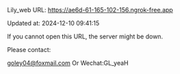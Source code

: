 Lily_web URL: https://ae6d-61-165-102-156.ngrok-free.app

Updated at: 2024-12-10 09:41:15

If you cannot open this URL, the server might be down.

Please contact: 

goley04@foxmail.com Or Wechat:GL_yeaH